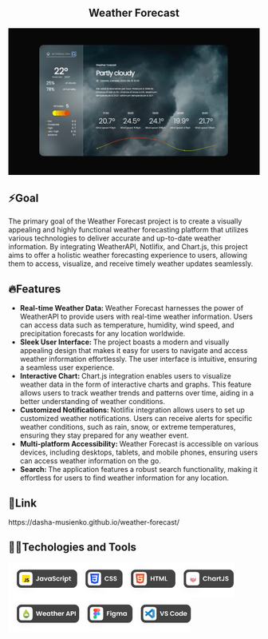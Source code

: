 <h2 align="center">Weather Forecast</h2>
<img src="https://github.com/dasha-musienko/weather-forecast/blob/main/src/img/gh_descr/cover.jpeg" alt="Cover image">
<h2>⚡️Goal</h2>
<p>The primary goal of the Weather Forecast project is to create a visually appealing and highly functional weather forecasting platform that utilizes various technologies to deliver accurate and up-to-date weather information. By integrating WeatherAPI, Notlifix, and Chart.js, this project aims to offer a holistic weather forecasting experience to users, allowing them to access, visualize, and receive timely weather updates seamlessly.</p>
<h2>🔥Features</h2>
  <ul>
    <li><strong>Real-time Weather Data: </strong>Weather Forecast harnesses the power of WeatherAPI to provide users with real-time weather information. Users can access data such as temperature, humidity, wind speed, and precipitation forecasts for any location worldwide.
</li>
    <li><strong>Sleek User Interface: </strong>The project boasts a modern and visually appealing design that makes it easy for users to navigate and access weather information effortlessly. The user interface is intuitive, ensuring a seamless user experience.</li>
    <li><strong>Interactive Chart: </strong>Chart.js integration enables users to visualize weather data in the form of interactive charts and graphs. This feature allows users to track weather trends and patterns over time, aiding in a better understanding of weather conditions.</li>
    <li><strong>Customized Notifications: </strong>Notlifix integration allows users to set up customized weather notifications. Users can receive alerts for specific weather conditions, such as rain, snow, or extreme temperatures, ensuring they stay prepared for any weather event.
</li>
    <li><strong>Multi-platform Accessibility: </strong> Weather Forecast is accessible on various devices, including desktops, tablets, and mobile phones, ensuring users can access weather information on the go.
</li>
    <li><strong>Search: </strong>The application features a robust search functionality, making it effortless for users to find weather information for any location.
</li>
  </ul>
    <h2>🔗Link</h2>
https://dasha-musienko.github.io/weather-forecast/
  <h2>👩‍💻Techologies and Tools</h2>
 
 <img align="left" height="70px" alt="Cover image" src="https://github.com/dasha-musienko/weather-forecast/blob/main/src/img/gh_descr/js.png"  />
  <img align="left" height="70px" alt="Cover image" src="https://github.com/dasha-musienko/weather-forecast/blob/main/src/img/gh_descr/css.png"  />
  <img align="left" height="70px" alt="Cover image" src="https://github.com/dasha-musienko/weather-forecast/blob/main/src/img/gh_descr/html.png"  />
  <img align="left" height="70px" alt="Cover image" src="https://github.com/dasha-musienko/weather-forecast/blob/main/src/img/gh_descr/chart.png"  />
  <img align="left" height="70px" alt="Cover image" src="https://github.com/dasha-musienko/weather-forecast/blob/main/src/img/gh_descr/weatherapi.png"  />
  <img align="left" height="70px" alt="Cover image" src="https://github.com/dasha-musienko/weather-forecast/blob/main/src/img/gh_descr/figma.png"  />
  <img align="left" height="70px" alt="Cover image" src="https://github.com/dasha-musienko/weather-forecast/blob/main/src/img/gh_descr/vscode.png"  />

  
  

